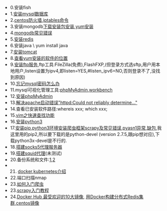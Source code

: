 - 0.安装fish
- 1.[安装mysql数据库](https://www.cnblogs.com/silentdoer/articles/7258232.html)
- 2.[centos防火墙](https://blog.csdn.net/c233728461/article/details/52679558),[iptables命令](http://man.linuxde.net/iptables)
- 3.安装mongodb[下载安装包安装](https://blog.csdn.net/wangzuokun/article/details/70799976),[yum安装](https://www.cnblogs.com/acewhl/p/6638486.html)
- 4.[mongodb常见错误](https://www.jb51.net/article/109091.htm)
- 5.[安装redis](https://www.cnblogs.com/wiseroll/p/7061673.html)
- 6.安装java \ yum install java
- 7.[安装tomcat](https://www.cnblogs.com/qianzf/p/6986962.html) 
- 8.[查看yum安装的软件的位置](https://my.oschina.net/yestreenstars/blog/1186323)
- 9.[安装ftp服务](https://www.linuxidc.com/Linux/2017-01/139299.htm),ftp工具:FileZilla(免费),FlashFXP,(但登录方式选sftp,用户用本地用户,listen设置为ipv4,即listen=YES,#listen_ipv6=NO,否则登录不了,没找到原因)
- 10.[忘记mysql密码怎么办](https://blog.csdn.net/ZWHSOUL/article/details/79800654)
- 11.mysql可视化管理工具:[phpMyAdmin](https://www.phpmyadmin.net/downloads/),[workbench](https://cdn.mysql.com//Downloads/MySQLGUITools/mysql-workbench-community-6.3.10-winx64.msi)
- 12.[安装phpMyAdmin](https://blog.csdn.net/u014410695/article/details/72779324)
- 13.[解决apache启动错误"httpd:Could not reliably determine..."](https://blog.csdn.net/zhaomininternational/article/details/42293511)
- 14.查看已安装软件路径:whereis xxx; which xxx;
- 15.[vim之快速查找功能](https://blog.csdn.net/ballack_linux/article/details/53187283)
- 16.[安装python3](https://www.cnblogs.com/JahanGu/p/7452527.html)
- 17.[安装pip](https://www.cnblogs.com/zhang-ke/p/6594956.html),[python3环境安装爬虫框架scrapy及常见错误](https://www.cnblogs.com/liuliliuli2017/p/6746440.html),[pyasn1异常](http://www.bubuko.com/infodetail-2602309.html),[缺包](https://stackoverflow.com/questions/29047091/error-in-the-installation-of-scrapy),我这里用的pip2,所以要下载的是python-devel (version 2.7.5,跟pip想对应),下载python3x-devel是不行的.
- 18.[搭建socks5代理服务器](https://www.cnblogs.com/soar1688/p/7183722.html)
- 19.[搭建squid代理](https://www.cnblogs.com/liaoyuanyang/p/6780983.html)(未测试)
- 20.备份系统和文件:[1](https://jingyan.baidu.com/article/6525d4b1877843ac7d2e94ea.html),[2](https://blog.csdn.net/sunyoop/article/details/78272736)
- 21. [docker](http://www.runoob.com/docker/),[kubernetes介绍](http://cloud.51cto.com/art/201803/567896.htm)
- 22.端口扫描nmap
- 23.[如何入门爬虫](https://www.zhihu.com/question/20899988)
- 23.[scrapy入门教程](https://scrapy-chs.readthedocs.io/zh_CN/0.24/intro/tutorial.html)
- 24.[Docker Hub 最受欢迎的10大镜像](https://www.linuxidc.com/Linux/2015-09/122750.htm), [用Docker构建分布式Redis集群](http://dockone.io/article/180),[centos镜像](https://blog.csdn.net/u012767761/article/details/78107870)
